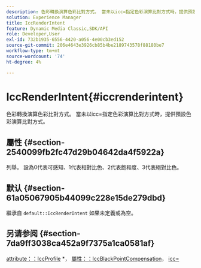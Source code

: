 ```yaml
---
description: 色彩轉換演算色彩比對方式。 當未以icc=指定色彩演算比對方式時，提供預設色彩演算比對方式。
solution: Experience Manager
title: IccRenderIntent
feature: Dynamic Media Classic,SDK/API
role: Developer,User
exl-id: 732b1935-6556-4420-a056-4e00cb3ed152
source-git-commit: 206e4643e3926cb85b4be2189743578f88180be7
workflow-type: tm+mt
source-wordcount: '74'
ht-degree: 4%

---
```


# IccRenderIntent{#iccrenderintent}

色彩轉換演算色彩比對方式。 當未以icc=指定色彩演算比對方式時，提供預設色彩演算比對方式。

## 屬性 {#section-2540099fb2fc47d29b04642da4f5922a}

列舉。 設為0代表可感知、1代表相對比色、2代表飽和度、3代表絕對比色。

## 默认 {#section-61a05067905b44099c228e15de279dbd}

繼承自 `default::IccRenderIntent` 如果未定義或為空。

## 另请参阅 {#section-7da9ff3038ca452a9f7375a1ca0581af}

[attribute：：IccProfile](../../../../../is-api/image-catalog/image-serving-api-ref/c-image-catalog-reference/c-attributes-reference/r-iccprofilecmyk.md#reference-db89f9dac33e447cadb359ec1ba27ee0) &#42;， [屬性：：IccBlackPointCompensation](../../../../../is-api/image-catalog/image-serving-api-ref/c-image-catalog-reference/c-attributes-reference/r-iccblackpointcompensation.md#reference-357626375ee140d1807f0c05171c733f)， [icc=](../../../../../is-api/http-ref/image-serving-api-ref/c-http-protocol-reference/c-command-reference/r-icc.md#reference-182b5679e21e4df3b4d330535a5a7517)
